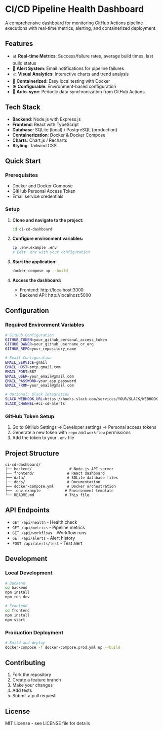 # CI/CD Pipeline Health Dashboard

A comprehensive dashboard for monitoring GitHub Actions pipeline executions with real-time metrics, alerting, and containerized deployment.

## Features

- 📊 **Real-time Metrics**: Success/failure rates, average build times, last build status
- 🔔 **Alert System**: Email notifications for pipeline failures
- 📈 **Visual Analytics**: Interactive charts and trend analysis
- 🐳 **Containerized**: Easy local testing with Docker
- ⚙️ **Configurable**: Environment-based configuration
- 🔄 **Auto-sync**: Periodic data synchronization from GitHub Actions

## Tech Stack

- **Backend**: Node.js with Express.js
- **Frontend**: React with TypeScript
- **Database**: SQLite (local) / PostgreSQL (production)
- **Containerization**: Docker & Docker Compose
- **Charts**: Chart.js / Recharts
- **Styling**: Tailwind CSS

## Quick Start

### Prerequisites

- Docker and Docker Compose
- GitHub Personal Access Token
- Email service credentials

### Setup

1. **Clone and navigate to the project:**
   ```bash
   cd ci-cd-dashboard
   ```

2. **Configure environment variables:**
   ```bash
   cp .env.example .env
   # Edit .env with your configuration
   ```

3. **Start the application:**
   ```bash
   docker-compose up --build
   ```

4. **Access the dashboard:**
   - Frontend: http://localhost:3000
   - Backend API: http://localhost:5000

## Configuration

### Required Environment Variables

```bash
# GitHub Configuration
GITHUB_TOKEN=your_github_personal_access_token
GITHUB_OWNER=your_github_username_or_org
GITHUB_REPO=your_repository_name

# Email Configuration
EMAIL_SERVICE=gmail
EMAIL_HOST=smtp.gmail.com
EMAIL_PORT=587
EMAIL_USER=your_email@gmail.com
EMAIL_PASSWORD=your_app_password
EMAIL_FROM=your_email@gmail.com

# Optional: Slack Integration
SLACK_WEBHOOK_URL=https://hooks.slack.com/services/YOUR/SLACK/WEBHOOK
SLACK_CHANNEL=#ci-cd-alerts
```

### GitHub Token Setup

1. Go to GitHub Settings → Developer settings → Personal access tokens
2. Generate a new token with `repo` and `workflow` permissions
3. Add the token to your `.env` file

## Project Structure

```
ci-cd-dashboard/
├── backend/                 # Node.js API server
├── frontend/               # React dashboard
├── data/                   # SQLite database files
├── docs/                   # Documentation
├── docker-compose.yml      # Docker orchestration
├── .env.example           # Environment template
└── README.md              # This file
```

## API Endpoints

- `GET /api/health` - Health check
- `GET /api/metrics` - Pipeline metrics
- `GET /api/workflows` - Workflow runs
- `GET /api/alerts` - Alert history
- `POST /api/alerts/test` - Test alert

## Development

### Local Development

```bash
# Backend
cd backend
npm install
npm run dev

# Frontend
cd frontend
npm install
npm start
```

### Production Deployment

```bash
# Build and deploy
docker-compose -f docker-compose.prod.yml up --build
```

## Contributing

1. Fork the repository
2. Create a feature branch
3. Make your changes
4. Add tests
5. Submit a pull request

## License

MIT License - see LICENSE file for details
